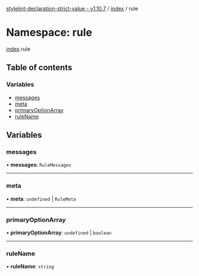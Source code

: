 [stylelint-declaration-strict-value - v1.10.7](../README.md) / [index](index.md) / rule

# Namespace: rule

[index](index.md).rule

## Table of contents

### Variables

- [messages](index.rule.md#messages)
- [meta](index.rule.md#meta)
- [primaryOptionArray](index.rule.md#primaryoptionarray)
- [ruleName](index.rule.md#rulename)

## Variables

### messages

• **messages**: `RuleMessages`

___

### meta

• **meta**: `undefined` \| `RuleMeta`

___

### primaryOptionArray

• **primaryOptionArray**: `undefined` \| `boolean`

___

### ruleName

• **ruleName**: `string`
